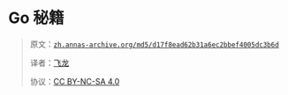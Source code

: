 # Go 秘籍

> 原文：[`zh.annas-archive.org/md5/d17f8ead62b31a6ec2bbef4005dc3b6d`](https://zh.annas-archive.org/md5/d17f8ead62b31a6ec2bbef4005dc3b6d)
> 
> 译者：[飞龙](https://github.com/wizardforcel)
> 
> 协议：[CC BY-NC-SA 4.0](http://creativecommons.org/licenses/by-nc-sa/4.0/)